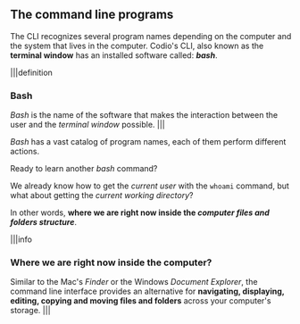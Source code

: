 ## The command line programs

The CLI recognizes several program names depending on the computer and the system that lives in the computer. Codio's CLI, also known as the __terminal window__ has an installed software called: __*bash*__.

|||definition
### Bash

_Bash_ is the name of the software that makes the interaction between the user and the _terminal window_ possible.
|||

_Bash_ has a vast catalog of program names, each of them perform different actions. 

Ready to learn another _bash_ command?

We already know how to get the _current user_ with the `whoami` command, but what about getting the _current working directory_? 

In other words, __where we are right now inside the *computer files and folders structure*__.

|||info
### Where we are right now inside the computer?
Similar to the Mac's _Finder_ or the Windows _Document Explorer_, the command line interface provides an alternative for **navigating, displaying, editing, copying and moving files and folders** across your computer's storage.
|||